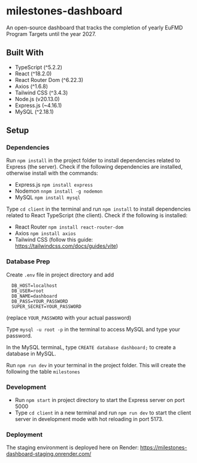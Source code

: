 # milestones-dashboard

An open-source dashboard that tracks the completion of yearly EuFMD Program Targets until the year 2027.

## Built With

- TypeScript (^5.2.2)
- React (^18.2.0)
- React Router Dom (^6.22.3)
- Axios (^1.6.8)
- Tailwind CSS (^3.4.3)
- Node.js (v20.13.0)
- Express.js (~4.16.1)
- MySQL (^2.18.1)

## Setup

### Dependencies

Run `npm install` in the project folder to install dependencies related to Express (the server). Check if the following dependencies are installed, otherwise install with the commands:

- Express.js `npm install express`
- Nodemon `nnpm install -g nodemon`
- MySQL `npm install mysql`

Type `cd client` in the terminal and run `npm install` to install dependencies related to React TypeScript (the client). Check if the following is installed:

- React Router `npm install react-router-dom`
- Axios `npm install axios`
- Tailwind CSS (follow this guide: https://tailwindcss.com/docs/guides/vite)

### Database Prep

Create `.env` file in project directory and add

```
  DB_HOST=localhost
  DB_USER=root
  DB_NAME=dashboard
  DB_PASS=YOUR_PASSWORD
  SUPER_SECRET=YOUR_PASSWORD
```

(replace `YOUR_PASSWORD` with your actual password)

Type `mysql -u root -p` in the terminal to access MySQL and type your password.

In the MySQL terminaL, type `CREATE database dashboard;` to create a database in MySQL.

Run `npm run dev` in your terminal in the project folder. This will create the following the table `milestones`

### Development

- Run `npm start` in project directory to start the Express server on port 5000
- Type `cd client` in a new terminal and run `npm run dev` to start the client server in development mode with hot reloading in port 5173.

### Deployment

The staging environment is deployed here on Render: https://milestones-dashboard-staging.onrender.com/
